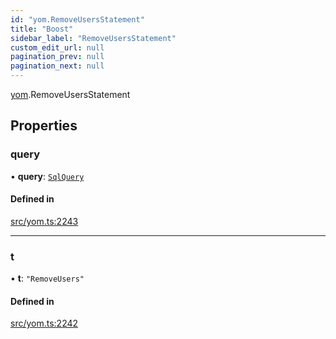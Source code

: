 ```yaml
---
id: "yom.RemoveUsersStatement"
title: "Boost"
sidebar_label: "RemoveUsersStatement"
custom_edit_url: null
pagination_prev: null
pagination_next: null
---
```


[yom](../namespaces/yom.md).RemoveUsersStatement

## Properties

### query

• **query**: [`SqlQuery`](../namespaces/yom.md#sqlquery)

#### Defined in

[src/yom.ts:2243](https://github.com/yolmio/boost/blob/b239488/src/yom.ts#L2243)

___

### t

• **t**: ``"RemoveUsers"``

#### Defined in

[src/yom.ts:2242](https://github.com/yolmio/boost/blob/b239488/src/yom.ts#L2242)
